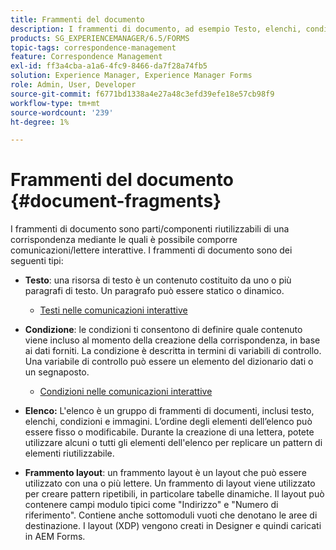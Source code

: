 ```yaml
---
title: Frammenti del documento
description: I frammenti di documento, ad esempio Testo, elenchi, condizioni e frammenti di layout, in Gestione corrispondenza consentono di formare i componenti statici, dinamici e ripetibili della corrispondenza con i clienti.
products: SG_EXPERIENCEMANAGER/6.5/FORMS
topic-tags: correspondence-management
feature: Correspondence Management
exl-id: ff3a4cba-a1a6-4fc9-8466-da7f28a74fb5
solution: Experience Manager, Experience Manager Forms
role: Admin, User, Developer
source-git-commit: f6771bd1338a4e27a48c3efd39efe18e57cb98f9
workflow-type: tm+mt
source-wordcount: '239'
ht-degree: 1%

---
```


# Frammenti del documento {#document-fragments}

I frammenti di documento sono parti/componenti riutilizzabili di una corrispondenza mediante le quali è possibile comporre comunicazioni/lettere interattive. I frammenti di documento sono dei seguenti tipi:

* **Testo**: una risorsa di testo è un contenuto costituito da uno o più paragrafi di testo. Un paragrafo può essere statico o dinamico.

   * [Testi nelle comunicazioni interattive](/help/forms/using/texts-interactive-communications.md)

* **Condizione**: le condizioni ti consentono di definire quale contenuto viene incluso al momento della creazione della corrispondenza, in base ai dati forniti. La condizione è descritta in termini di variabili di controllo. Una variabile di controllo può essere un elemento del dizionario dati o un segnaposto.

   * [Condizioni nelle comunicazioni interattive](/help/forms/using/conditions-interactive-communications.md)

* **Elenco:** L&#39;elenco è un gruppo di frammenti di documenti, inclusi testo, elenchi, condizioni e immagini. L’ordine degli elementi dell’elenco può essere fisso o modificabile. Durante la creazione di una lettera, potete utilizzare alcuni o tutti gli elementi dell&#39;elenco per replicare un pattern di elementi riutilizzabile.
* **Frammento layout**: un frammento layout è un layout che può essere utilizzato con una o più lettere. Un frammento di layout viene utilizzato per creare pattern ripetibili, in particolare tabelle dinamiche. Il layout può contenere campi modulo tipici come &quot;Indirizzo&quot; e &quot;Numero di riferimento&quot;. Contiene anche sottomoduli vuoti che denotano le aree di destinazione. I layout (XDP) vengono creati in Designer e quindi caricati in AEM Forms.
